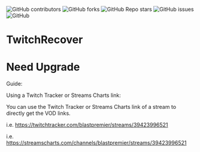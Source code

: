 <!-- Badges -->
![GitHub contributors](https://img.shields.io/github/contributors/tanersb/TwitchRecover?style=for-the-badge)
![GitHub forks](https://img.shields.io/github/forks/tanersb/TwitchRecover?style=for-the-badge)
![GitHub Repo stars](https://img.shields.io/github/stars/tanersb/TwitchRecover?style=for-the-badge)
![GitHub issues](https://img.shields.io/github/issues/tanersb/TwitchRecover?style=for-the-badge)
![GitHub](https://img.shields.io/github/license/tanersb/TwitchRecover?style=for-the-badge)
# TwitchRecover

# Need Upgrade

Guide: 

Using a Twitch Tracker or Streams Charts link: 

You can use the Twitch Tracker or Streams Charts link of a stream to directly get the VOD links. 

i.e. https://twitchtracker.com/blastpremier/streams/39423996521 

i.e. https://streamscharts.com/channels/blastpremier/streams/39423996521 


